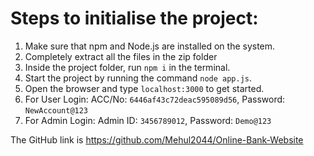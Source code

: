 # Steps to initialise the project:

1. Make sure that npm and Node.js are installed on the system.
2. Completely extract all the files in the zip folder
3. Inside the project folder, run `npm i` in the terminal.
4. Start the project by running the command `node app.js`.
5. Open the browser and type `localhost:3000` to get started.
6. For User Login: ACC/No: `6446af43c72deac595089d56`, Password: `NewAccount@123`
7. For Admin Login: Admin ID: `3456789012`, Password: `Demo@123`

The GitHub link is https://github.com/Mehul2044/Online-Bank-Website